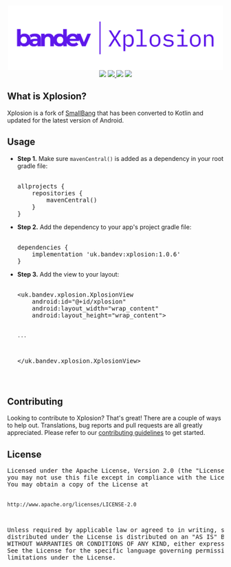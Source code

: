 <div align="center">
 <img src=".github/bandev-xplosion.svg" height="150" align="center" />
 <br>
 <a>
  <img src="https://bandev.uk/api/badges/app-promise.svg"/>
  <a href="https://github.com/BanDev/Xplosion/blob/main/LICENSE.md" target="_blank">
   <img src="https://img.shields.io/github/license/bandev/Xplosion"/>
  </a>
  <img src="https://img.shields.io/github/repo-size/bandev/Xplosion"/>
  <a href="https://www.buymeacoffee.com/bandev" target="_blank">
   <img src="https://img.shields.io/badge/donate-%C2%A35-orange" >
  </a>
 </a>
</div>

<h2 id="what">What is Xplosion?</h2>
<p>Xplosion is a fork of <a href="https://github.com/hanks-zyh/SmallBang">SmallBang</a> that has been converted to Kotlin and updated for the latest version of Android.</p>

<h2 id="usage">Usage</h2>
    <ul>
        <li>
            <b>Step 1.</b> Make sure <code>mavenCentral()</code> is added as a dependency in your root gradle file:
            <br>
            <br>
            <pre>
allprojects {
    repositories {
        mavenCentral()
    }
}</pre>
        </li>    
        <li>
            <b>Step 2.</b> Add the dependency to your app's project gradle file:
            <br>
            <br>
            <pre>
dependencies {
    implementation 'uk.bandev:xplosion:1.0.6'
}</pre>
        </li>   
        <li>
                <b>Step 3.</b> Add the view to your layout:
                <br>
                <br>
                <pre>
&lt;uk.bandev.xplosion.XplosionView
    android:id="@+id/xplosion"
    android:layout_width="wrap_content"
    android:layout_height="wrap_content"&gt;

    ...
    
&lt;/uk.bandev.xplosion.XplosionView&gt;</pre>
            </li>   
    </ul>

<h2 id="contributing">Contributing</h2>
<p>Looking to contribute to Xplosion? That&#39;s great! There are a couple of ways to help out. Translations, bug reports and pull requests are all greatly appreciated. Please refer to our <a href="https://github.com/BanDev/Xplosion/blob/main/CONTRIBUTING.md">contributing guidelines</a> to get started.</p>

<h2 id="license">License</h2>
<pre>
Licensed under the Apache License, Version 2.0 (the "License");
you may not use this file except in compliance with the License.
You may obtain a copy of the License at

    http://www.apache.org/licenses/LICENSE-2.0

Unless required by applicable law or agreed to in writing, software
distributed under the License is distributed on an "AS IS" BASIS,
WITHOUT WARRANTIES OR CONDITIONS OF ANY KIND, either express or implied.
See the License for the specific language governing permissions and
limitations under the License.
</pre>
